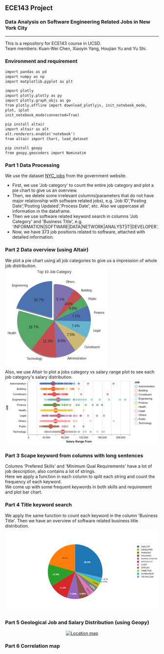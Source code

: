 ## ECE143 Project 
### Data Analysis on Software Engineering Related Jobs in New York City
----
This is a repository for ECE143 course in UCSD.  
Team members: Kuan-Wei Chen, Xiaoyin Yang, Houjian Yu and Yu Shi.

### Environment and requirement
```
import pandas as pd
import numpy as np
import matplotlib.pyplot as plt
```
```
import plotly
import plotly.plotly as py
import plotly.graph_objs as go
from plotly.offline import download_plotlyjs, init_notebook_mode, plot, iplot
init_notebook_mode(connected=True)
```
```
pip install altair
import altair as alt
alt.renderers.enable('notebook')
from altair import Chart, load_dataset
```
```
pip install geopy
from geopy.geocoders import Nominatim
```


### Part 1 Data Processing
We use the dataset [NYC_jobs](https://catalog.data.gov/dataset/nyc-jobs-26c80) from the government website.  
- First, we use 'Job category' to count the entire job category and plot a pie chart to give us an overview.  
- Then, we delete some irrelevant columns(parameters that do not have major relationship with software related jobs), e.g. 'Job ID','Posting Date','Posting Updated','Process Date', etc. Also we uppercase all information in the dataframe.  
- Then we use software related keyword search in columns 'Job Category' and 'Business Title', e.g. 'INFORMATION|SOFTWARE|DATA|NETWORK|ANALYST|IT|DEVELOPER'.  
- Now, we have 373 job positions related to software, attached with detailed information.

### Part 2 Data overview (using Altair)
We plot a pie chart using all job categories to give us a impression of whole job distribution.  
![](./pic/job_overview.png)   
Also, we use Altair to plot a jobs category vs salary range plot to see each job category's salary distribution.  
![](./pic/salary_range.png)    

### Part 3 Scape keyword from columns with long sentences 
Columns 'Prefered Skills' and 'Minimum Qual Requirements' have a lot of job description, also contains a lot of strings.  
Here we apply a function in each column to split each string and count the frequency of each keyword.  
We come up with some frequent keywords in both skills and requirement and plot bar chart.  

### Part 4 Title keyword search
We apply the same function to count each keyword in the column 'Business Title'. Then we have an overview of software related business title distribution.  
![](./pic/software_overview.png) 

### Part 5 Geological Job and Salary Distribution (using Geopy) 

<div>  
    <a href="https://plot.ly/~xiaoyin96/20/?share_key=QXUBrhBmAwu0DmPwEQW1dn" target="_blank" title="Location map" style="display: block; text-align: center;"><img src="https://plot.ly/~xiaoyin96/20.png?share_key=QXUBrhBmAwu0DmPwEQW1dn" alt="Location map" style="max-width: 100%;width: 600px;"  width="600" onerror="this.onerror=null;this.src='https://plot.ly/404.png';" /></a>  
    <script data-plotly="xiaoyin96:20" sharekey-plotly="QXUBrhBmAwu0DmPwEQW1dn" src="https://plot.ly/embed.js" async></script></div> 

### Part 6 Correlation map

